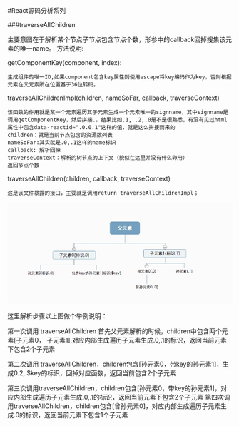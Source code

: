 #React源码分析系列

###traverseAllChildren

主要意图在于解析某个节点子节点包含节点个数，形参中的callback回掉搜集该元素的唯一name。
方法说明:

getComponentKey(component, index):

	生成组件的唯一ID,如果component包含key属性则使用escape将key编码作为key，否则根据元素在父元素所在位置基于36位转码。
	
traverseAllChildrenImpl(children, nameSoFar, callback, traverseContext)

	该函数的作用就是某一个元素遍历其子元素生成一个元素唯一的signname，其中signname是调用getComponentKey，然后拼接.。结果比如.1, .2,.0是不是很熟悉，有没有见过html属性中包含data-reactid=".0.0.1"这样的值，就是这么拼接而来的
	children：就是当前节点包含的资源数列表
	nameSoFar:其实就是.0,.1这样的name标识
	callback: 解析回掉
	traverseContext：解析的树节点的上下文（貌似在这里并没有什么卵用）
	返回节点个数



	
traverseAllChildren(children, callback, traverseContext)

	这是该文件暴露的接口，主要就是调用return traverseAllChildrenImpl；

<img src="../img/componentKey.png"/>
	
这里解析步骤以上图做个举例说明：

第一次调用 traverseAllChildren 首先父元素解析的时候，children中包含两个元素[子元素0， 子元素1],对应内部生成遍历子元素生成.0,.1的标识，返回当前元素下包含2个子元素

第二次调用 traverseAllChildren，children包含[孙元素0，带key的孙元素1]，生成0.2,.$key的标识，回掉对应函数，返回当前包含2个子元素

第三次调用traverseAllChildren，children包含[孙元素0，带key的孙元素1]，对应内部生成遍历子元素生成.0,.1的标识，返回当前元素下包含2个子元素
第四次调用traverseAllChildren，children包含[曾孙元素0]，对应内部生成遍历子元素生成.0的标识，返回当前元素下包含1个子元素
